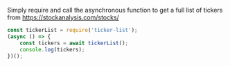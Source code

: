 Simply require and call the asynchronous function to get a full list of tickers from https://stockanalysis.com/stocks/

```javascript
const tickerList = require('ticker-list');
(async () => {
    const tickers = await tickerList();
    console.log(tickers);
})();
```